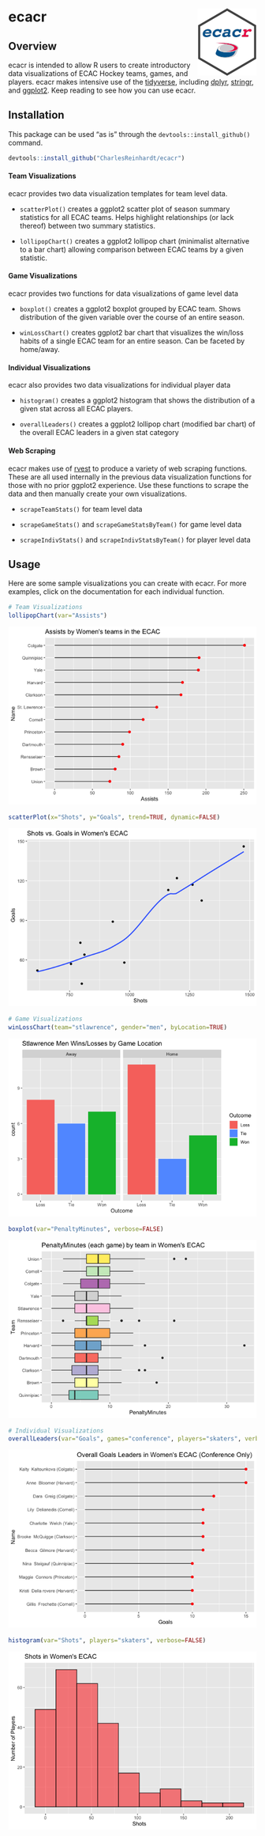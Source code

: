 
# ecacr <img src="man/figures/logo.png" align="right" width="120" />

## Overview

ecacr is intended to allow R users to create introductory data
visualizations of ECAC Hockey teams, games, and players. ecacr makes
intensive use of the
[tidyverse](https://www.tidyverse.org/ "Tidyverse Homepage"), including
[dplyr](https://dplyr.tidyverse.org/ "Dplyr Homepage"),
[stringr](https://stringr.tidyverse.org/ "Stringr Homepage"), and
[ggplot2](https://ggplot2.tidyverse.org/ "ggplot2 Homepage"). Keep
reading to see how you can use ecacr.

## Installation

This package can be used “as is” through the
`devtools::install_github()` command.

``` r
devtools::install_github("CharlesReinhardt/ecacr")
```

#### Team Visualizations

ecacr provides two data visualization templates for team level data.

-   `scatterPlot()` creates a ggplot2 scatter plot of season summary
    statistics for all ECAC teams. Helps highlight relationships (or
    lack thereof) between two summary statistics.

-   `lollipopChart()` creates a ggplot2 lollipop chart (minimalist
    alternative to a bar chart) allowing comparison between ECAC teams
    by a given statistic.

#### Game Visualizations

ecacr provides two functions for data visualizations of game level data

-   `boxplot()` creates a ggplot2 boxplot grouped by ECAC team. Shows
    distribution of the given variable over the course of an entire
    season.

-   `winLossChart()` creates ggplot2 bar chart that visualizes the
    win/loss habits of a single ECAC team for an entire season. Can be
    faceted by home/away.

#### Individual Visualizations

ecacr also provides two data visualizations for individual player data

-   `histogram()` creates a ggplot2 histogram that shows the
    distribution of a given stat across all ECAC players.

-   `overallLeaders()` creates a ggplot2 lollipop chart (modified bar
    chart) of the overall ECAC leaders in a given stat category

#### Web Scraping

ecacr makes use of
[rvest](https://rvest.tidyverse.org/ "Rvest Homepage") to produce a
variety of web scraping functions. These are all used internally in the
previous data visualization functions for those with no prior ggplot2
experience. Use these functions to scrape the data and then manually
create your own visualizations.

-   `scrapeTeamStats()` for team level data

-   `scrapeGameStats()` and `scrapeGameStatsByTeam()` for game level
    data

-   `scrapeIndivStats()` and `scrapeIndivStatsByTeam()` for player level
    data

## Usage

Here are some sample visualizations you can create with ecacr. For more
examples, click on the documentation for each individual function.

``` r
# Team Visualizations
lollipopChart(var="Assists")
```

![](man/figures/team_visualizations-1.png)<!-- -->

``` r
scatterPlot(x="Shots", y="Goals", trend=TRUE, dynamic=FALSE)
```

![](man/figures/team_visualizations-2.png)<!-- -->

``` r
# Game Visualizations
winLossChart(team="stlawrence", gender="men", byLocation=TRUE)
```

![](man/figures/game_visualizations-1.png)<!-- -->

``` r
boxplot(var="PenaltyMinutes", verbose=FALSE)
```

![](man/figures/game_visualizations-2.png)<!-- -->

``` r
# Individual Visualizations
overallLeaders(var="Goals", games="conference", players="skaters", verbose=FALSE)
```

![](man/figures/indiv_visualizations-1.png)<!-- -->

``` r
histogram(var="Shots", players="skaters", verbose=FALSE)
```

![](man/figures/indiv_visualizations-2.png)<!-- -->
